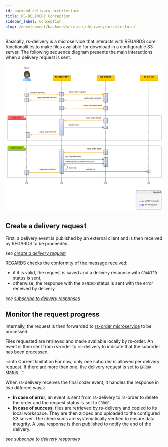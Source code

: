 ```yaml
---
id: backend-delivery-architecture
title: RS-DELIVERY Conception
sidebar_label: Conception
slug: /development/backend/services/delivery/architecture/
---
```


Basically, rs-delivery is a microservice that interacts with REGARDS core functionalities to make files available for download in a configurable S3 server.
The following sequence diagram presents the main interactions when a delivery request is sent.

![delivery_sequence_diagram](src/delivery_sequence_diagram.png)

## Create a delivery request

First, a delivery event is published by an external client and is then received by REGARDS to be proceeded.

*see [create a delivery request](api-guides/amqp/amqp-publish-request.md)*

REGARDS checks the conformity of the message received:

- if it is valid, the request is saved and a delivery response with `GRANTED` status is sent,
- otherwise, the response with the `DENIED` status is sent with the error received by delivery.

*see [subscribe to delivery responses](api-guides/amqp/amqp-subscribe-response.md)*

## Monitor the request progress

Internally, the request is then forwarded to [rs-order microservice](../../backend/regards/order/order.md) to be processed.

Files requested are retrieved and made available locally by rs-order. An event is then sent from rs-order to rs-delivery to
indicate that the suborder has been processed. 

:::info Current limitation
For now, only one suborder is allowed per delivery request. If there are more than one,
the delivery request is set to `ERROR` status.
:::

When rs-delivery receives the final order event, it handles the response in two different ways:

- **In case of error**, an event is sent from rs-delivery to rs-order to delete the order and the request status is set to `ERROR`.
- **In case of success**, files are retrieved by rs-delivery and copied to its local workspace. They are then zipped and uploaded to the configured S3 server. The checksums are systematically verified to ensure data integrity. A `DONE` response is then published to notify the end of the delivery.

*see [subscribe to delivery responses](api-guides/amqp/amqp-subscribe-response.md)*
